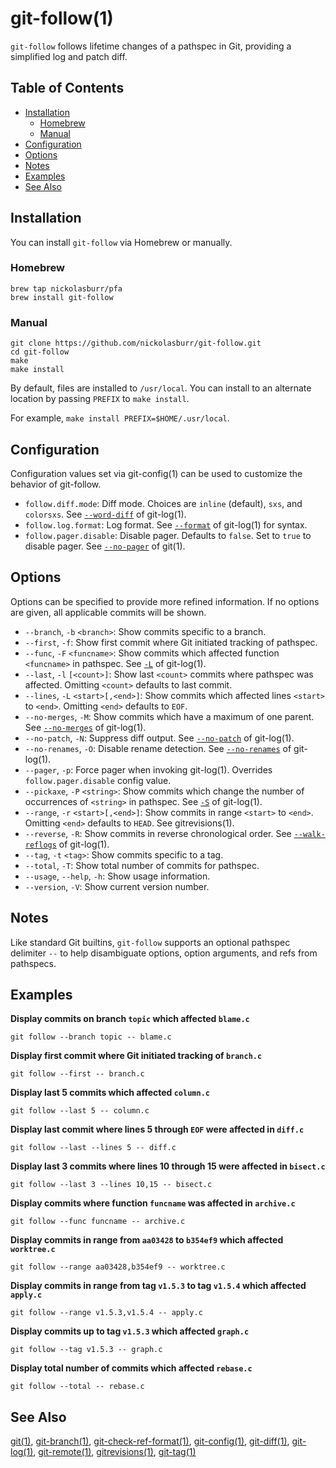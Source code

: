 # git-follow(1)

`git-follow` follows lifetime changes of a pathspec in Git, providing a simplified log and patch diff.

## Table of Contents

- [Installation](#installation)
  + [Homebrew](#homebrew)
  + [Manual](#manual)
- [Configuration](#configuration)
- [Options](#options)
- [Notes](#notes)
- [Examples](#examples)
- [See Also](#see-also)

## Installation

You can install `git-follow` via Homebrew or manually.

### Homebrew

```
brew tap nickolasburr/pfa
brew install git-follow
```

### Manual

```
git clone https://github.com/nickolasburr/git-follow.git
cd git-follow
make
make install
```

By default, files are installed to `/usr/local`. You can install to an alternate location by passing `PREFIX` to `make install`.

For example, `make install PREFIX=$HOME/.usr/local`.

## Configuration

Configuration values set via git-config(1) can be used to customize the behavior of git-follow.

+ `follow.diff.mode`: Diff mode. Choices are `inline` (default), `sxs`, and `colorsxs`. See [`--word-diff`](https://git-scm.com/docs/git-log#git-log---word-diffltmodegt) of git-log(1).
+ `follow.log.format`: Log format. See [`--format`](https://git-scm.com/docs/git-log#git-log---formatltformatgt) of git-log(1) for syntax.
+ `follow.pager.disable`: Disable pager. Defaults to `false`. Set to `true` to disable pager. See [`--no-pager`](https://git-scm.com/docs/git#git---no-pager) of git(1).

## Options

Options can be specified to provide more refined information. If no options are given, all applicable commits will be shown.

+ `--branch`, `-b` `<branch>`: Show commits specific to a branch.
+ `--first`, `-f`: Show first commit where Git initiated tracking of pathspec.
+ `--func`, `-F` `<funcname>`: Show commits which affected function `<funcname>` in pathspec. See [`-L`](https://git-scm.com/docs/git-log#git-log--Lltfuncnamegtltfilegt) of git-log(1).
+ `--last`, `-l` `[<count>]`: Show last `<count>` commits where pathspec was affected. Omitting `<count>` defaults to last commit.
+ `--lines`, `-L` `<start>[,<end>]`: Show commits which affected lines `<start>` to `<end>`. Omitting `<end>` defaults to `EOF`.
+ `--no-merges`, `-M`: Show commits which have a maximum of one parent. See [`--no-merges`](https://git-scm.com/docs/git-log#git-log---no-merges) of git-log(1).
+ `--no-patch`, `-N`: Suppress diff output. See [`--no-patch`](https://git-scm.com/docs/git-log#git-log---no-patch) of git-log(1).
+ `--no-renames`, `-O`: Disable rename detection. See [`--no-renames`](https://git-scm.com/docs/git-log#git-log---no-renames) of git-log(1).
+ `--pager`, `-p`: Force pager when invoking git-log(1). Overrides `follow.pager.disable` config value.
+ `--pickaxe`, `-P` `<string>`: Show commits which change the number of occurrences of `<string>` in pathspec. See [`-S`](https://git-scm.com/docs/git-log#git-log--Sltstringgt) of git-log(1).
+ `--range`, `-r` `<start>[,<end>]`: Show commits in range `<start>` to `<end>`. Omitting `<end>` defaults to `HEAD`. See gitrevisions(1).
+ `--reverse`, `-R`: Show commits in reverse chronological order. See [`--walk-reflogs`](https://git-scm.com/docs/git-log#git-log---walk-reflogs) of git-log(1).
+ `--tag`, `-t` `<tag>`: Show commits specific to a tag.
+ `--total`, `-T`: Show total number of commits for pathspec.
+ `--usage`, `--help`, `-h`: Show usage information.
+ `--version`, `-V`: Show current version number.

## Notes

Like standard Git builtins, `git-follow` supports an optional pathspec delimiter `--` to help disambiguate options, option arguments, and refs from pathspecs.

## Examples

**Display commits on branch `topic` which affected `blame.c`**

```
git follow --branch topic -- blame.c
```

**Display first commit where Git initiated tracking of `branch.c`**

```
git follow --first -- branch.c
```

**Display last 5 commits which affected `column.c`**

```
git follow --last 5 -- column.c
```

**Display last commit where lines 5 through `EOF` were affected in `diff.c`**

```
git follow --last --lines 5 -- diff.c
```

**Display last 3 commits where lines 10 through 15 were affected in `bisect.c`**

```
git follow --last 3 --lines 10,15 -- bisect.c
```

**Display commits where function `funcname` was affected in `archive.c`**

```
git follow --func funcname -- archive.c
```

**Display commits in range from `aa03428` to `b354ef9` which affected `worktree.c`**

```
git follow --range aa03428,b354ef9 -- worktree.c
```

**Display commits in range from tag `v1.5.3` to tag `v1.5.4` which affected `apply.c`**

```
git follow --range v1.5.3,v1.5.4 -- apply.c
```

**Display commits up to tag `v1.5.3` which affected `graph.c`**

```
git follow --tag v1.5.3 -- graph.c
```

**Display total number of commits which affected `rebase.c`**

```
git follow --total -- rebase.c
```

## See Also

[git(1)](https://git-scm.com/docs/git), [git-branch(1)](https://git-scm.com/docs/git-branch), [git-check-ref-format(1)](https://git-scm.com/docs/git-check-ref-format), [git-config(1)](https://git-scm.com/docs/git-config), [git-diff(1)](https://git-scm.com/docs/git-diff), [git-log(1)](https://git-scm.com/docs/git-log), [git-remote(1)](https://git-scm.com/docs/git-remote), [gitrevisions(1)](https://git-scm.com/docs/gitrevisions), [git-tag(1)](https://git-scm.com/docs/git-tag)
